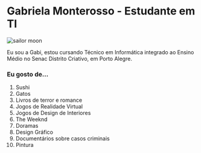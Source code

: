 <h1>Gabriela Monterosso - Estudante em TI</h1>
<img src="https://i.pinimg.com/originals/95/db/47/95db47805f0173d089d6df9d8d26f7b3.gif" alt="sailor moon">
<p>Eu sou a Gabi, estou cursando Técnico em Informática integrado ao Ensino Médio no Senac Distrito Criativo, em Porto Alegre.</p>
<h3>Eu gosto de...</h3>
<ol>
  <li>Sushi</li>
  <li>Gatos</li>
  <li>Livros de terror e romance</li>
  <li>Jogos de Realidade Virtual</li>
  <li>Jogos de Design de Interiores</li>
  <li>The Weeknd</li>
  <li>Doramas</li>
  <li>Design Gráfico</li>
  <li>Documentários sobre casos criminais</li>
  <li>Pintura</li>
</ol>
